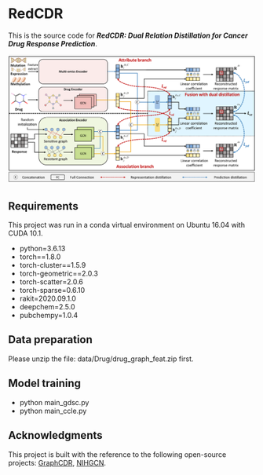 # RedCDR
This is the source code for ***RedCDR: Dual Relation Distillation for Cancer Drug Response Prediction***.

![image](pic/framework.png)

[//]: # (![image]&#40;https://github.com/mhxu1998/RedCDR/blob/main/pic/framework.png&#41;)
Requirements
----
This project was run in a conda virtual environment on Ubuntu 16.04 with CUDA 10.1. 
+ python=3.6.13
+ torch==1.8.0
+ torch-cluster==1.5.9
+ torch-geometric==2.0.3
+ torch-scatter=2.0.6
+ torch-sparse=0.6.10
+ rakit=2020.09.1.0
+ deepchem=2.5.0
+ pubchempy=1.0.4

Data preparation
----
Please unzip the file: data/Drug/drug_graph_feat.zip first.

Model training
----
+ python main_gdsc.py  <parameters>
+ python main_ccle.py  <parameters>

Acknowledgments
----
This project is built with the reference to the following open-source projects: [GraphCDR], [NIHGCN].

[GraphCDR]:https://github.com/BioMedicalBigDataMiningLab/GraphCDR
[NIHGCN]:https://github.com/weiba/NIHGCN
